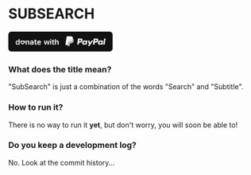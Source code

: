 # SUBSEARCH

[<img src="img/dark.svg" width="210" height="40">](https://paypal.me/SubSearch)

### What does the title mean?
"SubSearch" is just a combination of the words "Search" and "Subtitle".

### How to run it?
There is no way to run it **yet**, but don't worry, you will soon be able to!

### Do you keep a development log?
No. Look at the commit history...
